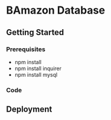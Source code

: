 # BAmazon Database

## Getting Started

### Prerequisites

- npm install
- npm install inquirer
- npm install mysql


### Code



## Deployment




